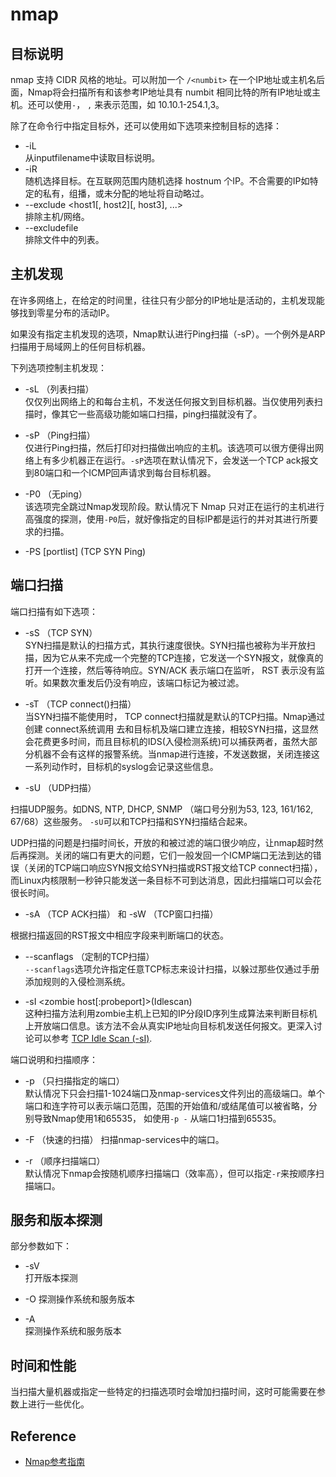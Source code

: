 nmap
===

目标说明
---

nmap 支持 CIDR 风格的地址。可以附加一个 `/<numbit>` 在一个IP地址或主机名后面，Nmap将会扫描所有和该参考IP地址具有 numbit 相同比特的所有IP地址或主机。还可以使用`-`， `,` 来表示范围，如 10.10.1-254.1,3。

除了在命令行中指定目标外，还可以使用如下选项来控制目标的选择：

- -iL <inputfilename>  
  从inputfilename中读取目标说明。  
- -iR <hostnum>  
  随机选择目标。在互联网范围内随机选择 hostnum 个IP。不合需要的IP如特定的私有，组播，或未分配的地址将自动略过。
- --exclude <host1[, host2][, host3], ...>  
  排除主机/网络。
- --excludefile <excludefile>  
  排除文件中的列表。


主机发现
---

在许多网络上，在给定的时间里，往往只有少部分的IP地址是活动的，主机发现能够找到零星分布的活动IP。  

如果没有指定主机发现的选项，Nmap默认进行Ping扫描（-sP）。一个例外是ARP扫描用于局域网上的任何目标机器。

下列选项控制主机发现：

- -sL （列表扫描）  
 仅仅列出网络上的和每台主机，不发送任何报文到目标机器。当仅使用列表扫描时，像其它一些高级功能如端口扫描，ping扫描就没有了。

- -sP （Ping扫描）  
 仅进行Ping扫描，然后打印对扫描做出响应的主机。该选项可以很方便得出网络上有多少机器正在运行。`-sP`选项在默认情况下，会发送一个TCP ack报文到80端口和一个ICMP回声请求到每台目标机器。

- -P0 （无ping）  
 该选项完全跳过Nmap发现阶段。默认情况下 Nmap 只对正在运行的主机进行高强度的探测，使用`-P0`后，就好像指定的目标IP都是运行的并对其进行所要求的扫描。

- -PS [portlist] (TCP SYN Ping)


端口扫描
---

端口扫描有如下选项：  

- -sS （TCP SYN）  
 SYN扫描是默认的扫描方式，其执行速度很快。SYN扫描也被称为半开放扫描，因为它从来不完成一个完整的TCP连接，它发送一个SYN报文，就像真的打开一个连接，然后等待响应。SYN/ACK 表示端口在监听， RST 表示没有监听。如果数次重发后仍没有响应，该端口标记为被过滤。

- -sT （TCP connect()扫描）  
 当SYN扫描不能使用时， TCP connect扫描就是默认的TCP扫描。Nmap通过创建 connect系统调用 去和目标机及端口建立连接，相较SYN扫描，这显然会花费更多时间，而且目标机的IDS(入侵检测系统)可以捕获两者，虽然大部分机器不会有这样的报警系统。当nmap进行连接，不发送数据，关闭连接这一系列动作时，目标机的syslog会记录这些信息。

- -sU （UDP扫描）  

扫描UDP服务。如DNS, NTP, DHCP, SNMP （端口号分别为53, 123, 161/162, 67/68）这些服务。 `-sU`可以和TCP扫描和SYN扫描结合起来。

UDP扫描的问题是扫描时间长，开放的和被过滤的端口很少响应，让nmap超时然后再探测。关闭的端口有更大的问题，它们一般发回一个ICMP端口无法到达的错误（关闭的TCP端口响应SYN报文给SYN扫描或RST报文给TCP connect扫描），而Linux内核限制一秒钟只能发送一条目标不可到达消息，因此扫描端口可以会花很长时间。


- -sA （TCP ACK扫描） 和 -sW （TCP窗口扫描）  

根据扫描返回的RST报文中相应字段来判断端口的状态。

- --scanflags （定制的TCP扫描）  
`--scanflags`选项允许指定任意TCP标志来设计扫描，以躲过那些仅通过手册添加规则的入侵检测系统。

- -sI <zombie host[:probeport]>(Idlescan)  
这种扫描方法利用zombie主机上已知的IP分段ID序列生成算法来判断目标机上开放端口信息。该方法不会从真实IP地址向目标机发送任何报文。更深入讨论可以参考 [TCP Idle Scan (-sI)](http://nmap.org/book/idlescan.html).


端口说明和扫描顺序：

- -p <port ranges> （只扫描指定的端口）  
默认情况下只会扫描1-1024端口及nmap-services文件列出的高级端口。单个端口和连字符可以表示端口范围，范围的开始值和/或结尾值可以被省略，分别导致Nmap使用1和65535， 如使用`-p -` 从端口1扫描到65535。

- -F （快速的扫描）
扫描nmap-services中的端口。

- -r （顺序扫描端口）  
默认情况下nmap会按随机顺序扫描端口（效率高），但可以指定`-r`来按顺序扫描端口。

服务和版本探测
---

部分参数如下：

- -sV   
  打开版本探测

- -O
  探测操作系统和服务版本
  
- -A  
  探测操作系统和服务版本


时间和性能
---

当扫描大量机器或指定一些特定的扫描选项时会增加扫描时间，这时可能需要在参数上进行一些优化。


Reference
---

- [Nmap参考指南](http://nmap.org/man/zh/index.html)














